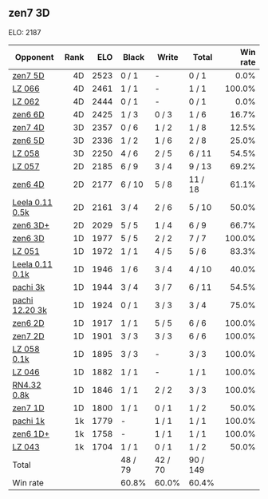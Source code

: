 ## zen7 3D ##

ELO: 2187

Opponent | Rank | ELO | Black | Write | Total | Win rate
---------|-----:|----:|-------|-------|-------|-------:
[zen7 5D](zen7%205D.md) | 4D | 2523 | 0 / 1 | - | 0 / 1 | 0.0%
[LZ 066](LZ%20066.md) | 4D | 2461 | 1 / 1 | - | 1 / 1 | 100.0%
[LZ 062](LZ%20062.md) | 4D | 2444 | 0 / 1 | - | 0 / 1 | 0.0%
[zen6 6D](zen6%206D.md) | 4D | 2425 | 1 / 3 | 0 / 3 | 1 / 6 | 16.7%
[zen7 4D](zen7%204D.md) | 3D | 2357 | 0 / 6 | 1 / 2 | 1 / 8 | 12.5%
[zen6 5D](zen6%205D.md) | 3D | 2336 | 1 / 2 | 1 / 6 | 2 / 8 | 25.0%
[LZ 058](LZ%20058.md) | 3D | 2250 | 4 / 6 | 2 / 5 | 6 / 11 | 54.5%
[LZ 057](LZ%20057.md) | 2D | 2185 | 6 / 9 | 3 / 4 | 9 / 13 | 69.2%
[zen6 4D](zen6%204D.md) | 2D | 2177 | 6 / 10 | 5 / 8 | 11 / 18 | 61.1%
[Leela 0.11 0.5k](Leela%200.11%200.5k.md) | 2D | 2161 | 3 / 4 | 2 / 6 | 5 / 10 | 50.0%
[zen6 3D+](zen6%203D+.md) | 2D | 2029 | 5 / 5 | 1 / 4 | 6 / 9 | 66.7%
[zen6 3D](zen6%203D.md) | 1D | 1977 | 5 / 5 | 2 / 2 | 7 / 7 | 100.0%
[LZ 051](LZ%20051.md) | 1D | 1972 | 1 / 1 | 4 / 5 | 5 / 6 | 83.3%
[Leela 0.11 0.1k](Leela%200.11%200.1k.md) | 1D | 1946 | 1 / 6 | 3 / 4 | 4 / 10 | 40.0%
[pachi 3k](pachi%203k.md) | 1D | 1944 | 3 / 4 | 3 / 7 | 6 / 11 | 54.5%
[pachi 12.20 3k](pachi%2012.20%203k.md) | 1D | 1924 | 0 / 1 | 3 / 3 | 3 / 4 | 75.0%
[zen6 2D](zen6%202D.md) | 1D | 1917 | 1 / 1 | 5 / 5 | 6 / 6 | 100.0%
[zen7 2D](zen7%202D.md) | 1D | 1901 | 3 / 3 | 3 / 3 | 6 / 6 | 100.0%
[LZ 058 0.1k](LZ%20058%200.1k.md) | 1D | 1895 | 3 / 3 | - | 3 / 3 | 100.0%
[LZ 046](LZ%20046.md) | 1D | 1882 | 1 / 1 | - | 1 / 1 | 100.0%
[RN4.32 0.8k](RN4.32%200.8k.md) | 1D | 1846 | 1 / 1 | 2 / 2 | 3 / 3 | 100.0%
[zen7 1D](zen7%201D.md) | 1D | 1800 | 1 / 1 | 0 / 1 | 1 / 2 | 50.0%
[pachi 1k](pachi%201k.md) | 1k | 1779 | - | 1 / 1 | 1 / 1 | 100.0%
[zen6 1D+](zen6%201D+.md) | 1k | 1758 | - | 1 / 1 | 1 / 1 | 100.0%
[LZ 043](LZ%20043.md) | 1k | 1704 | 1 / 1 | 0 / 1 | 1 / 2 | 50.0%
Total | | | 48 / 79 | 42 / 70 | 90 / 149 | 
Win rate| | | 60.8% | 60.0% | 60.4% | 
